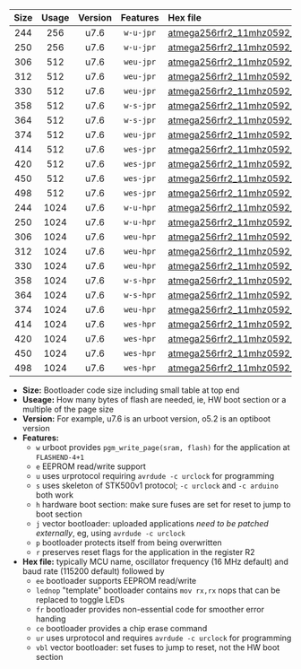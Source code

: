 |Size|Usage|Version|Features|Hex file|
|:-:|:-:|:-:|:-:|:--|
|244|256|u7.6|`w-u-jpr`|[atmega256rfr2_11mhz0592_230400bps_ur_vbl.hex](https://raw.githubusercontent.com/stefanrueger/urboot/main/atmega256rfr2_11mhz0592_230400bps_ur_vbl.hex)|
|250|256|u7.6|`w-u-jpr`|[atmega256rfr2_11mhz0592_230400bps_lednop_ur_vbl.hex](https://raw.githubusercontent.com/stefanrueger/urboot/main/atmega256rfr2_11mhz0592_230400bps_lednop_ur_vbl.hex)|
|306|512|u7.6|`weu-jpr`|[atmega256rfr2_11mhz0592_230400bps_ee_ur_vbl.hex](https://raw.githubusercontent.com/stefanrueger/urboot/main/atmega256rfr2_11mhz0592_230400bps_ee_ur_vbl.hex)|
|312|512|u7.6|`weu-jpr`|[atmega256rfr2_11mhz0592_230400bps_ee_lednop_ur_vbl.hex](https://raw.githubusercontent.com/stefanrueger/urboot/main/atmega256rfr2_11mhz0592_230400bps_ee_lednop_ur_vbl.hex)|
|330|512|u7.6|`weu-jpr`|[atmega256rfr2_11mhz0592_230400bps_ee_lednop_fr_ur_vbl.hex](https://raw.githubusercontent.com/stefanrueger/urboot/main/atmega256rfr2_11mhz0592_230400bps_ee_lednop_fr_ur_vbl.hex)|
|358|512|u7.6|`w-s-jpr`|[atmega256rfr2_11mhz0592_230400bps_vbl.hex](https://raw.githubusercontent.com/stefanrueger/urboot/main/atmega256rfr2_11mhz0592_230400bps_vbl.hex)|
|364|512|u7.6|`w-s-jpr`|[atmega256rfr2_11mhz0592_230400bps_lednop_vbl.hex](https://raw.githubusercontent.com/stefanrueger/urboot/main/atmega256rfr2_11mhz0592_230400bps_lednop_vbl.hex)|
|374|512|u7.6|`weu-jpr`|[atmega256rfr2_11mhz0592_230400bps_ee_lednop_fr_ce_ur_vbl.hex](https://raw.githubusercontent.com/stefanrueger/urboot/main/atmega256rfr2_11mhz0592_230400bps_ee_lednop_fr_ce_ur_vbl.hex)|
|414|512|u7.6|`wes-jpr`|[atmega256rfr2_11mhz0592_230400bps_ee_vbl.hex](https://raw.githubusercontent.com/stefanrueger/urboot/main/atmega256rfr2_11mhz0592_230400bps_ee_vbl.hex)|
|420|512|u7.6|`wes-jpr`|[atmega256rfr2_11mhz0592_230400bps_ee_lednop_vbl.hex](https://raw.githubusercontent.com/stefanrueger/urboot/main/atmega256rfr2_11mhz0592_230400bps_ee_lednop_vbl.hex)|
|450|512|u7.6|`wes-jpr`|[atmega256rfr2_11mhz0592_230400bps_ee_lednop_fr_vbl.hex](https://raw.githubusercontent.com/stefanrueger/urboot/main/atmega256rfr2_11mhz0592_230400bps_ee_lednop_fr_vbl.hex)|
|498|512|u7.6|`wes-jpr`|[atmega256rfr2_11mhz0592_230400bps_ee_lednop_fr_ce_vbl.hex](https://raw.githubusercontent.com/stefanrueger/urboot/main/atmega256rfr2_11mhz0592_230400bps_ee_lednop_fr_ce_vbl.hex)|
|244|1024|u7.6|`w-u-hpr`|[atmega256rfr2_11mhz0592_230400bps_ur.hex](https://raw.githubusercontent.com/stefanrueger/urboot/main/atmega256rfr2_11mhz0592_230400bps_ur.hex)|
|250|1024|u7.6|`w-u-hpr`|[atmega256rfr2_11mhz0592_230400bps_lednop_ur.hex](https://raw.githubusercontent.com/stefanrueger/urboot/main/atmega256rfr2_11mhz0592_230400bps_lednop_ur.hex)|
|306|1024|u7.6|`weu-hpr`|[atmega256rfr2_11mhz0592_230400bps_ee_ur.hex](https://raw.githubusercontent.com/stefanrueger/urboot/main/atmega256rfr2_11mhz0592_230400bps_ee_ur.hex)|
|312|1024|u7.6|`weu-hpr`|[atmega256rfr2_11mhz0592_230400bps_ee_lednop_ur.hex](https://raw.githubusercontent.com/stefanrueger/urboot/main/atmega256rfr2_11mhz0592_230400bps_ee_lednop_ur.hex)|
|330|1024|u7.6|`weu-hpr`|[atmega256rfr2_11mhz0592_230400bps_ee_lednop_fr_ur.hex](https://raw.githubusercontent.com/stefanrueger/urboot/main/atmega256rfr2_11mhz0592_230400bps_ee_lednop_fr_ur.hex)|
|358|1024|u7.6|`w-s-hpr`|[atmega256rfr2_11mhz0592_230400bps.hex](https://raw.githubusercontent.com/stefanrueger/urboot/main/atmega256rfr2_11mhz0592_230400bps.hex)|
|364|1024|u7.6|`w-s-hpr`|[atmega256rfr2_11mhz0592_230400bps_lednop.hex](https://raw.githubusercontent.com/stefanrueger/urboot/main/atmega256rfr2_11mhz0592_230400bps_lednop.hex)|
|374|1024|u7.6|`weu-hpr`|[atmega256rfr2_11mhz0592_230400bps_ee_lednop_fr_ce_ur.hex](https://raw.githubusercontent.com/stefanrueger/urboot/main/atmega256rfr2_11mhz0592_230400bps_ee_lednop_fr_ce_ur.hex)|
|414|1024|u7.6|`wes-hpr`|[atmega256rfr2_11mhz0592_230400bps_ee.hex](https://raw.githubusercontent.com/stefanrueger/urboot/main/atmega256rfr2_11mhz0592_230400bps_ee.hex)|
|420|1024|u7.6|`wes-hpr`|[atmega256rfr2_11mhz0592_230400bps_ee_lednop.hex](https://raw.githubusercontent.com/stefanrueger/urboot/main/atmega256rfr2_11mhz0592_230400bps_ee_lednop.hex)|
|450|1024|u7.6|`wes-hpr`|[atmega256rfr2_11mhz0592_230400bps_ee_lednop_fr.hex](https://raw.githubusercontent.com/stefanrueger/urboot/main/atmega256rfr2_11mhz0592_230400bps_ee_lednop_fr.hex)|
|498|1024|u7.6|`wes-hpr`|[atmega256rfr2_11mhz0592_230400bps_ee_lednop_fr_ce.hex](https://raw.githubusercontent.com/stefanrueger/urboot/main/atmega256rfr2_11mhz0592_230400bps_ee_lednop_fr_ce.hex)|

- **Size:** Bootloader code size including small table at top end
- **Useage:** How many bytes of flash are needed, ie, HW boot section or a multiple of the page size
- **Version:** For example, u7.6 is an urboot version, o5.2 is an optiboot version
- **Features:**
  + `w` urboot provides `pgm_write_page(sram, flash)` for the application at `FLASHEND-4+1`
  + `e` EEPROM read/write support
  + `u` uses urprotocol requiring `avrdude -c urclock` for programming
  + `s` uses skeleton of STK500v1 protocol; `-c urclock` and `-c arduino` both work
  + `h` hardware boot section: make sure fuses are set for reset to jump to boot section
  + `j` vector bootloader: uploaded applications *need to be patched externally*, eg, using `avrdude -c urclock`
  + `p` bootloader protects itself from being overwritten
  + `r` preserves reset flags for the application in the register R2
- **Hex file:** typically MCU name, oscillator frequency (16 MHz default) and baud rate (115200 default) followed by
  + `ee` bootloader supports EEPROM read/write
  + `lednop` "template" bootloader contains `mov rx,rx` nops that can be replaced to toggle LEDs
  + `fr` bootloader provides non-essential code for smoother error handing
  + `ce` bootloader provides a chip erase command
  + `ur` uses urprotocol and requires `avrdude -c urclock` for programming
  + `vbl` vector bootloader: set fuses to jump to reset, not the HW boot section
